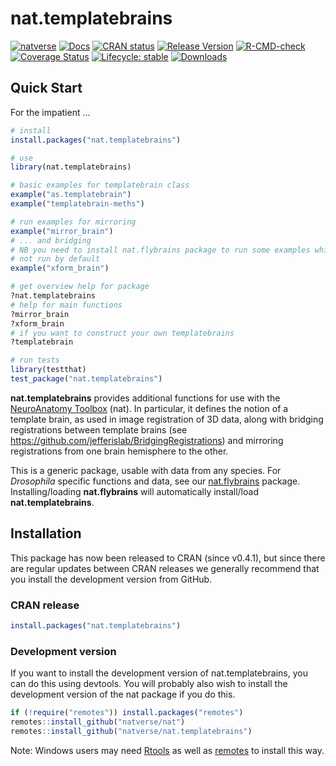 # nat.templatebrains
<!-- badges: start -->
[![natverse](https://img.shields.io/badge/natverse-Part%20of%20the%20natverse-a241b6)](https://natverse.org)
[![Docs](https://img.shields.io/badge/docs-100%25-brightgreen.svg)](https://natverse.org/nat.templatebrains/reference/)
[![CRAN status](https://www.r-pkg.org/badges/version/nat.templatebrains)](https://CRAN.R-project.org/package=nat.templatebrains)
[![Release Version](https://img.shields.io/github/release/natverse/nat.templatebrains.svg)](https://github.com/natverse/nat.templatebrains/releases/latest) 
[![R-CMD-check](https://github.com/natverse/nat.templatebrains/actions/workflows/R-CMD-check.yaml/badge.svg)](https://github.com/natverse/nat.templatebrains/actions/workflows/R-CMD-check.yaml)
[![Coverage Status](https://coveralls.io/repos/github/natverse/nat.templatebrains/badge.svg)](https://coveralls.io/github/natverse/nat.templatebrains)
[![Lifecycle: stable](https://img.shields.io/badge/lifecycle-stable-brightgreen.svg)](https://lifecycle.r-lib.org/articles/stages.html#stable)
[![Downloads](https://cranlogs.r-pkg.org/badges/nat.templatebrains?color=brightgreen)](https://www.r-pkg.org/pkg/nat.templatebrains)
<!-- badges: end -->

## Quick Start

For the impatient ...

```r
# install
install.packages("nat.templatebrains")

# use
library(nat.templatebrains)

# basic examples for templatebrain class
example("as.templatebrain")
example("templatebrain-meths")

# run examples for mirroring
example("mirror_brain")
# ... and bridging
# NB you need to install nat.flybrains package to run some examples which are
# not run by default
example("xform_brain")

# get overview help for package
?nat.templatebrains
# help for main functions
?mirror_brain
?xform_brain
# if you want to construct your own templatebrains
?templatebrain

# run tests
library(testthat)
test_package("nat.templatebrains")
```

**nat.templatebrains** provides additional functions for use with the [NeuroAnatomy Toolbox](https://natverse.org/nat/) (nat). In particular, it defines the notion of a template brain, as used in image registration of 3D data, along with bridging registrations between template brains (see https://github.com/jefferislab/BridgingRegistrations) and mirroring registrations from one brain hemisphere to the other.

This is a generic package, usable with data from any species. For _Drosophila_ specific functions and data, see our [nat.flybrains](https://github.com/natverse/nat.flybrains) package. Installing/loading **nat.flybrains** will automatically
install/load **nat.templatebrains**.

## Installation
This package has now been released to CRAN (since v0.4.1), but since there are 
regular updates between CRAN releases we generally recommend that you install 
the development version from GitHub.

### CRAN release
```r
install.packages("nat.templatebrains")
```

### Development version
If you want to install the development version of nat.templatebrains, you can do
this using devtools. You will probably also wish to install the development
version of the nat package if you do this.

```r
if (!require("remotes")) install.packages("remotes")
remotes::install_github("natverse/nat")
remotes::install_github("natverse/nat.templatebrains")
```

Note: Windows users may need [Rtools](https://www.murdoch-sutherland.com/Rtools/) as 
well as [remotes](https://CRAN.R-project.org/package=remotes) to install this way.

